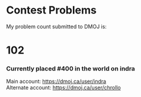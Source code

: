 # Contest Problems

My problem count submitted to DMOJ is:
# 102
### Currently placed #400 in the world on indra
Main account:
https://dmoj.ca/user/indra <br />
Alternate account:
https://dmoj.ca/user/chrollo

